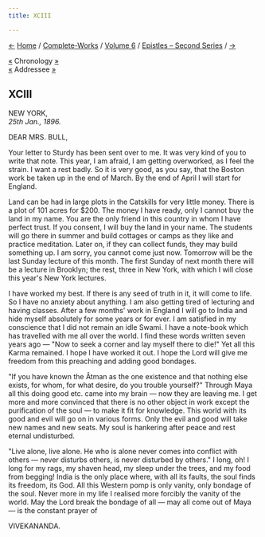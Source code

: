 ```yaml
---
title: XCIII

---
```

<div>

[←](092_yogen.htm) [Home](../../../index.htm) /
[Complete-Works](../../complete_works.htm) / [Volume
6](../volume_6_contents.htm) / [Epistles – Second
Series](epistles_second_series_contents.htm) / [→](094_sarada.htm)

  

[«](../../volume_9/letters_fifth_series/084_christina.htm) Chronology
[»](../../volume_9/letters_fifth_series/085_mrs_bull.htm)  
[«](../../volume_9/letters_fifth_series/083_mrs_bull.htm) Addressee
[»](../../volume_9/letters_fifth_series/085_mrs_bull.htm)

## XCIII

NEW YORK,  
*25th Jan., 1896.*

DEAR MRS. BULL,

Your letter to Sturdy has been sent over to me. It was very kind of you
to write that note. This year, I am afraid, I am getting overworked, as
I feel the strain. I want a rest badly. So it is very good, as you say,
that the Boston work be taken up in the end of March. By the end of
April I will start for England.

Land can be had in large plots in the Catskills for very little money.
There is a plot of 101 acres for $200. The money I have ready, only I
cannot buy the land in my name. You are the only friend in this country
in whom I have perfect trust. If you consent, I will buy the land in
your name. The students will go there in summer and build cottages or
camps as they like and practice meditation. Later on, if they can
collect funds, they may build something up. I am sorry, you cannot come
just now. Tomorrow will be the last Sunday lecture of this month. The
first Sunday of next month there will be a lecture in Brooklyn; the
rest, three in New York, with which I will close this year's New York
lectures.

I have worked my best. If there is any seed of truth in it, it will come
to life. So I have no anxiety about anything. I am also getting tired of
lecturing and having classes. After a few months' work in England I will
go to India and hide myself absolutely for some years or for ever. I am
satisfied in my conscience that I did not remain an idle Swami. I have a
note-book which has travelled with me all over the world. I find these
words written seven years ago — "Now to seek a corner and lay myself
there to die!" Yet all this Karma remained. I hope I have worked it out.
I hope the Lord will give me freedom from this preaching and adding good
bondages.

"If you have known the Âtman as the one existence and that nothing else
exists, for whom, for what desire, do you trouble yourself?" Through
Maya all this doing good etc. came into my brain — now they are leaving
me. I get more and more convinced that there is no other object in work
except the purification of the soul — to make it fit for knowledge. This
world with its good and evil will go on in various forms. Only the evil
and good will take new names and new seats. My soul is hankering after
peace and rest eternal undisturbed.

"Live alone, live alone. He who is alone never comes into conflict with
others — never disturbs others, is never disturbed by others." I long,
oh! I long for my rags, my shaven head, my sleep under the trees, and my
food from begging! India is the only place where, with all its faults,
the soul finds its freedom, its God. All this Western pomp is only
vanity, only bondage of the soul. Never more in my life I realised more
forcibly the vanity of the world. May the Lord break the bondage of all
— may all come out of Maya — is the constant prayer of 

VIVEKANANDA.

</div>
